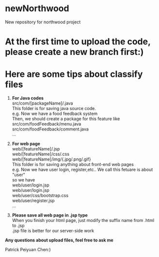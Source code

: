 # newNorthwood
New repository for northwood project

# At the first time to upload the code, please create a new branch first:)

# Here are some tips about classify files

1. **For Java codes**</br>
src/com/[packageName]/.java</br>
This folder is for saving java source code.</br>
e.g. Now we have a food feedback system</br>
Then, we should create a package for this feature like</br>
src/com/foodFeedback/menu.java</br>
src/com/foodFeedback/comment.java</br>
...</br>

2. **For web page**</br>
web/[featureName]/.jsp</br>
web/[featureName]/css/.css</br>
web/[featureName]/img/{.jpg/.png/.gif}</br>
This folder is for saving anything about front-end web pages</br>
e.g. Now we have user login, register,etc.. We call this fetuare is about "user"</br>
so we have</br>
web/user/login.jsp</br>
web/user/login.jsp</br>
web/user/css/bootstrap.css</br>
web/user/register.jsp</br>
...</br>

3. **Please save all web page in .jsp type**</br>
When you finish your html page, just modify the suffix name from .html to .jsp</br>
.jsp file is better for our server-side work</br>

**Any questions about upload files, feel free to ask me**</br>

Patrick Peiyuan Chen:)
